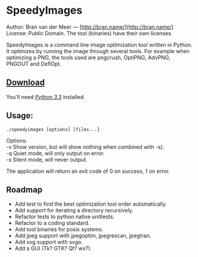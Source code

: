 # SpeedyImages

Author: Bran van der Meer — [http://bran.name/](http://bran.name/)  
License: Public Domain. The tool (binaries) have their own licenses.

SpeedyImages is a command line image optimization tool written in Python. It optimizes by running the image through several tools. For example when optimizing a PNG, the tools used are pngcrush, OptiPNG, AdvPNG, PNGOUT and DeflOpt.

## [Download](https://github.com/branneman/SpeedyImages/archive/master.zip)
You'll need [*Python 3.3*](http://www.python.org/download/) installed.

## Usage:
	./speedyimages [options] [files...]

Options:  
-v Show version, but will show nothing when combined with -s).  
-q Quiet mode, will only output on error.  
-s Silent mode, will never output.

The application will return an exit code of 0 on success, 1 on error.

## Roadmap
 - Add test to find the best optimization tool order automatically.
 - Add support for iterating a directory recursively.
 - Refactor tests to python native unittests.
 - Refactor to a coding standard.
 - Add tool binaries for posix systems.
 - Add jpeg support with jpegoptim, jpegrescan, jpegtran.
 - Add svg support with svgo.
 - Add a GUI (Tk? GTK? Qt? wx?).
